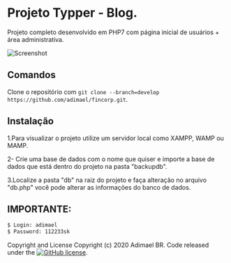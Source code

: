 # Projeto Typper - Blog.

Projeto completo desenvolvido em PHP7 com página inicial de usuários + área administrativa.

![Screenshot](/screenshot/blog-typper.png)

## Comandos

Clone o repositório com `git clone --branch=develop https://github.com/adimael/fincorp.git`.

## Instalação

1.Para visualizar o projeto utilize um servidor local como XAMPP, WAMP ou MAMP.

2- Crie uma base de dados com o nome que quiser e importe a base de dados que está dentro do projeto na pasta "backupdb".

3.Localize a pasta "db" na raiz do projeto e faça alteração no arquivo "db.php" você pode alterar as informações do banco de dados.

## IMPORTANTE:

```sh
$ Login: adimael
$ Password: 112233sk
```
Copyright and License
Copyright (c) 2020 Adimael BR. Code released under the [![GitHub license](https://img.shields.io/badge/license-MIT-blue.svg)](https://raw.githubusercontent.com/adimael/typper-blog/master/LICENSE).
